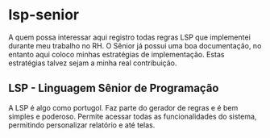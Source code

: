 # lsp-senior

A quem possa interessar aqui registro todas regras LSP que implementei durante meu trabalho no RH.
O Sênior já possui uma boa documentação, no entanto aqui coloco minhas estratégias de implementação.
Estas estratégias talvez sejam a minha real contribuição.

## LSP - Linguagem Sênior de Programação
A LSP é algo como portugol. Faz parte do gerador de regras e é bem simples e poderoso. Permite acessar todas as funcionalidades do sistema, permitindo personalizar relatório e até telas.
